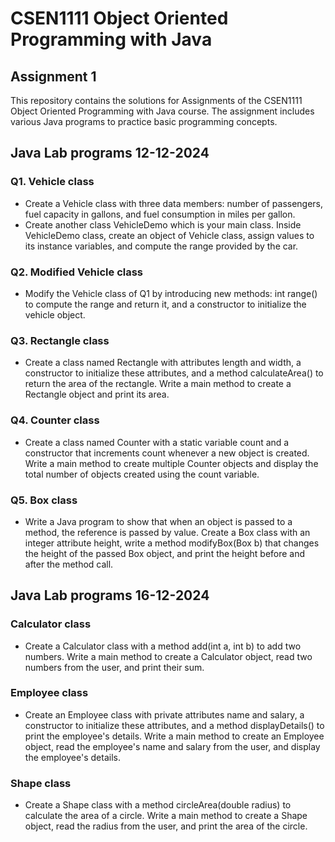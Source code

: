 # CSEN1111 Object Oriented Programming with Java

## Assignment 1

This repository contains the solutions for Assignments of the CSEN1111 Object Oriented Programming with Java course. The assignment includes various Java programs to practice basic programming concepts.

## Java Lab programs 12-12-2024

### Q1. Vehicle class
- Create a Vehicle class with three data members: number of passengers, fuel capacity in gallons, and fuel consumption in miles per gallon.
- Create another class VehicleDemo which is your main class. Inside VehicleDemo class, create an object of Vehicle class, assign values to its instance variables, and compute the range provided by the car.

### Q2. Modified Vehicle class
- Modify the Vehicle class of Q1 by introducing new methods: int range() to compute the range and return it, and a constructor to initialize the vehicle object.

### Q3. Rectangle class
- Create a class named Rectangle with attributes length and width, a constructor to initialize these attributes, and a method calculateArea() to return the area of the rectangle. Write a main method to create a Rectangle object and print its area.

### Q4. Counter class
- Create a class named Counter with a static variable count and a constructor that increments count whenever a new object is created. Write a main method to create multiple Counter objects and display the total number of objects created using the count variable.

### Q5. Box class
- Write a Java program to show that when an object is passed to a method, the reference is passed by value. Create a Box class with an integer attribute height, write a method modifyBox(Box b) that changes the height of the passed Box object, and print the height before and after the method call.

## Java Lab programs 16-12-2024

### Calculator class
- Create a Calculator class with a method add(int a, int b) to add two numbers. Write a main method to create a Calculator object, read two numbers from the user, and print their sum.

### Employee class
- Create an Employee class with private attributes name and salary, a constructor to initialize these attributes, and a method displayDetails() to print the employee's details. Write a main method to create an Employee object, read the employee's name and salary from the user, and display the employee's details.

### Shape class
- Create a Shape class with a method circleArea(double radius) to calculate the area of a circle. Write a main method to create a Shape object, read the radius from the user, and print the area of the circle.

